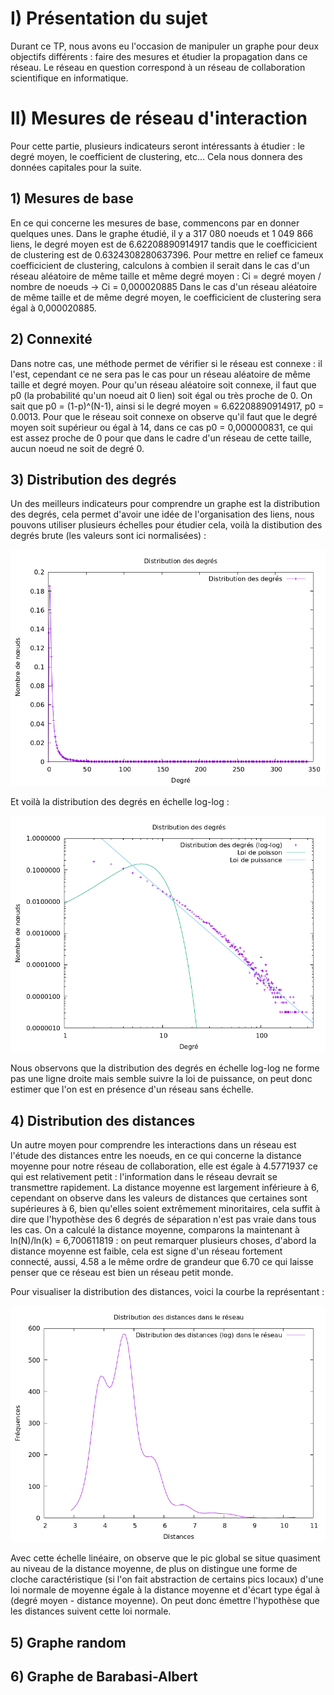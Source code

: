 # I) Présentation du sujet

Durant ce TP, nous avons eu l'occasion de manipuler un graphe pour deux objectifs différents : faire des mesures et étudier la propagation dans ce réseau.
Le réseau en question correspond à un réseau de collaboration scientifique en informatique.

# II) Mesures de réseau d'interaction

Pour cette partie, plusieurs indicateurs seront intéressants à étudier : le degré moyen, le coefficient de clustering, etc... Cela nous donnera des données capitales pour la suite.

## 1) Mesures de base

En ce qui concerne les mesures de base, commencons par en donner quelques unes. Dans le graphe étudié, il y a 317 080 noeuds et 1 049 866 liens, le degré moyen est de 6.62208890914917 tandis que le coefficicient de clustering est de 0.6324308280637396.
Pour mettre en relief ce fameux coefficicient de clustering, calculons à combien il serait dans le cas d'un réseau aléatoire de même taille et même degré moyen :
Ci = degré moyen / nombre de noeuds -> Ci = 0,000020885
Dans le cas d'un réseau aléatoire de même taille et de même degré moyen, le coefficicient de clustering sera égal à 0,000020885.

## 2) Connexité

Dans notre cas, une méthode permet de vérifier si le réseau est connexe : il l'est, cependant ce ne sera pas le cas pour un réseau aléatoire de même taille et degré moyen.
Pour qu'un réseau aléatoire soit connexe, il faut que p0 (la probabilité qu'un noeud ait 0 lien) soit égal ou très proche de 0. On sait que p0 = (1-p)^(N-1), ainsi si le degré moyen = 6.62208890914917, p0 = 0.0013.
Pour que le réseau soit connexe on observe qu'il faut que le degré moyen soit supérieur ou égal à 14, dans ce cas p0 = 0,000000831, ce qui est assez proche de 0 pour que dans le cadre d'un réseau de cette taille, aucun noeud ne soit de degré 0.

## 3) Distribution des degrés

Un des meilleurs indicateurs pour comprendre un graphe est la distribution des degrés, cela permet d'avoir une idée de l'organisation des liens, nous pouvons utiliser plusieurs échelles pour étudier cela, voilà la distibution des degrés brute (les valeurs sont ici normalisées) : 


![Distribution des degrés](/src/main/ressources/Mesures/exp/degree_distribution_plot.png)


Et voilà la distribution des degrés en échelle log-log : 


![Distribution des degrés en échelle logarithmique](/src/main/ressources/Mesures/exp/degree_distribution_log_plot.png)


Nous observons que la distribution des degrés en échelle log-log ne forme pas une ligne droite mais semble suivre la loi de puissance, on peut donc estimer que l'on est en présence d'un réseau sans échelle.

## 4) Distribution des distances

Un autre moyen pour comprendre les interactions dans un réseau est l'étude des distances entre les noeuds, en ce qui concerne la distance moyenne pour notre réseau de collaboration, elle est égale à 4.5771937 ce qui est relativement petit : l'information dans le réseau devrait se transmettre rapidement.
La distance moyenne est largement inférieure à 6, cependant on observe dans les valeurs de distances que certaines sont supérieures à 6, bien qu'elles soient extrêmement minoritaires, cela suffit à dire que l'hypothèse des 6 degrés de séparation n'est pas vraie dans tous les cas.
On a calculé la distance moyenne, comparons la maintenant à ln(N)/ln(k) = 6,700611819 : on peut remarquer plusieurs choses, d'abord la distance moyenne est faible, cela est signe d'un réseau fortement connecté, aussi, 4.58 a le même ordre de grandeur que 6.70 ce qui laisse penser que ce réseau est bien un réseau petit monde.

Pour visualiser la distribution des distances, voici la courbe la représentant : 

![Distribution des distances en échelle logarithmique](/src/main/ressources/Mesures/exp/distance_distribution_log_plot.png)

Avec cette échelle linéaire, on observe que le pic global se situe quasiment au niveau de la distance moyenne, de plus on distingue une forme de cloche caractéristique (si l'on fait abstraction de certains pics locaux) d'une loi normale de moyenne égale à la distance moyenne et d'écart type égal à (degré moyen - distance moyenne). On peut donc émettre l'hypothèse que les distances suivent cette loi normale.

## 5) Graphe random
## 6) Graphe de Barabasi-Albert

